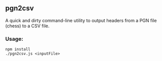 ## pgn2csv

A quick and dirty command-line utility to output headers from a PGN file (chess) to a CSV file.

### Usage:

```
npm install
./pgn2csv.js <inputFile>
```